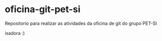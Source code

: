 # oficina-git-pet-si
Repositorio para realizar as atividades da oficina de git do grupo PET-SI

isadora :)
